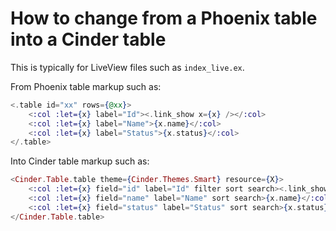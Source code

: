# How to change from a Phoenix table into a Cinder table

This is typically for LiveView files such as `index_live.ex`.

From Phoenix table markup such as:

```heex
<.table id="xx" rows={@xx}>
    <:col :let={x} label="Id"><.link_show x={x} /></:col>
    <:col :let={x} label="Name">{x.name}</:col>
    <:col :let={x} label="Status">{x.status}</:col>
</.table>
```

Into Cinder table markup such as:

```heex
<Cinder.Table.table theme={Cinder.Themes.Smart} resource={X}>
    <:col :let={x} field="id" label="Id" filter sort search><.link_show x={x} /></:col>
    <:col :let={x} field="name" label="Name" sort search>{x.name}</:col>
    <:col :let={x} field="status" label="Status" sort search>{x.status}</:col>
</Cinder.Table.table>
```
